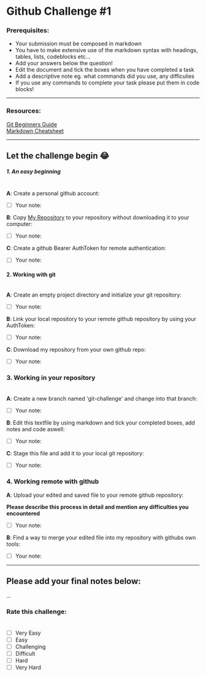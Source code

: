 # Github Challenge #1

### Prerequisites:

- Your submission must be composed in markdown
- You have to make extensive use of the markdown
  syntax with headings, tables, lists, codeblocks etc...
- Add your answers below the question!
- Edit the document and tick the boxes when you have
  completed a task
- Add a descriptive note eg. what commands did you use,
  any difficulies
- If you use any commands to complete your task please
  put them in code blocks!

---

### Resources:

[Git Beginners Guide](http://linuxpool.de/docs/git-tutorial-configuration-part.1.txt)<br />
[Markdown Cheatsheet](https://www.markdownguide.org/cheat-sheet/)

---

## Let the challenge begin :joy:

##### 1. An easy beginning<br /></br>

**A**: Create a personal github account:<br />
  - [ ] Your note:<br />

**B**: Copy [My Repository](https://github.com/TheMunkyHive/test-repo) to your repository
  without downloading it to your computer:
  - [ ] Your note:<br />

**C**: Create a github Bearer AuthToken for remote authentication:<br />
  - [ ] Your note:<br />

#### 2. Working with git<br /><br />

**A**: Create an empty project directory and initialize your git repository:<br />
  - [ ] Your note:<br>

**B**: Link your local repository to your remote github repository by using your AuthToken:<br />
  - [ ] Your note:<br />

**C**: Download my repository from your own github repo:<br />
- [ ] Your note:<br />

### 3. Working in your repository <br /><br />

**A**: Create a new branch named 'git-challenge' and change into that branch:<br />
  - [ ] Your note:<br />

**B**: Edit this textfile by using markdown and tick your completed boxes, add notes and code aswell:<br />
- [ ] Your note:<br />

**C**: Stage this file and add it to your local git repository:<br />
  - [ ] Your note:<br />

### 4. Working remote with github

**A**: Upload your edited and saved file to your remote github repository:<br />

**Please describe this process in detail and mention any difficulties you encountered**
  - [ ] Your note:<br />

**B**: Find a way to merge your edited file into my repository with githubs own tools:<br />
  - [ ] Your note:<br />

---

## Please add your final notes below:

...

### Rate this challenge:<br /><br />

- [ ] Very Easy<br />
- [ ] Easy<br />
- [ ] Challenging<br />
- [ ] Difficult<br />
- [ ] Hard<br />
- [ ] Very Hard<br />
